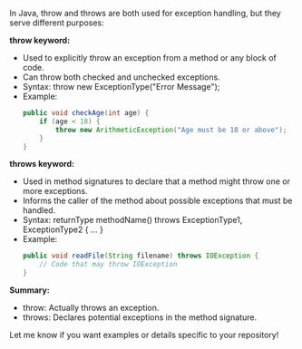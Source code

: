 In Java, throw and throws are both used for exception handling, but they serve different purposes:

**throw keyword:**
- Used to explicitly throw an exception from a method or any block of code.
- Can throw both checked and unchecked exceptions.
- Syntax: throw new ExceptionType("Error Message");
- Example:
  ```java
  public void checkAge(int age) {
      if (age < 18) {
          throw new ArithmeticException("Age must be 18 or above");
      }
  }
  ```

**throws keyword:**
- Used in method signatures to declare that a method might throw one or more exceptions.
- Informs the caller of the method about possible exceptions that must be handled.
- Syntax: returnType methodName() throws ExceptionType1, ExceptionType2 { ... }
- Example:
  ```java
  public void readFile(String filename) throws IOException {
      // Code that may throw IOException
  }
  ```

**Summary:**
- throw: Actually throws an exception.
- throws: Declares potential exceptions in the method signature.

Let me know if you want examples or details specific to your repository!
